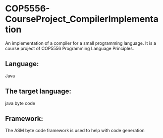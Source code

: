 # COP5556-CourseProject_CompilerImplementation
An implementation of a compiler for a small programming language. It is a course project of COP5556 Programming Language Principles. 

## Language: 
Java

## The target language: 
java byte code 

## Framework: 
The ASM byte code framework is used to help with code generation

